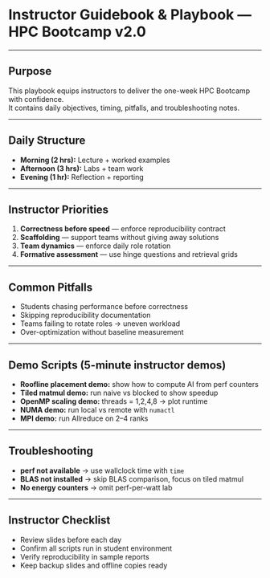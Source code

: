 # Instructor Guidebook & Playbook — HPC Bootcamp v2.0

---

## Purpose
This playbook equips instructors to deliver the one-week HPC Bootcamp with confidence.  
It contains daily objectives, timing, pitfalls, and troubleshooting notes.

---

## Daily Structure
- **Morning (2 hrs):** Lecture + worked examples
- **Afternoon (3 hrs):** Labs + team work
- **Evening (1 hr):** Reflection + reporting

---

## Instructor Priorities
1. **Correctness before speed** — enforce reproducibility contract
2. **Scaffolding** — support teams without giving away solutions
3. **Team dynamics** — enforce daily role rotation
4. **Formative assessment** — use hinge questions and retrieval grids

---

## Common Pitfalls
- Students chasing performance before correctness
- Skipping reproducibility documentation
- Teams failing to rotate roles → uneven workload
- Over-optimization without baseline measurement

---

## Demo Scripts (5-minute instructor demos)
- **Roofline placement demo:** show how to compute AI from perf counters
- **Tiled matmul demo:** run naive vs blocked to show speedup
- **OpenMP scaling demo:** threads = 1,2,4,8 → plot runtime
- **NUMA demo:** run local vs remote with `numactl`
- **MPI demo:** run Allreduce on 2–4 ranks

---

## Troubleshooting
- **perf not available** → use wallclock time with `time`
- **BLAS not installed** → skip BLAS comparison, focus on tiled matmul
- **No energy counters** → omit perf-per-watt lab

---

## Instructor Checklist
- Review slides before each day
- Confirm all scripts run in student environment
- Verify reproducibility in sample reports
- Keep backup slides and offline copies ready
